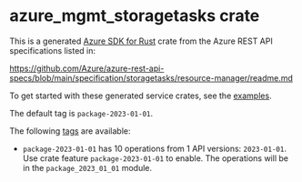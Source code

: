 # azure_mgmt_storagetasks crate

This is a generated [Azure SDK for Rust](https://github.com/Azure/azure-sdk-for-rust) crate from the Azure REST API specifications listed in:

https://github.com/Azure/azure-rest-api-specs/blob/main/specification/storagetasks/resource-manager/readme.md

To get started with these generated service crates, see the [examples](https://github.com/Azure/azure-sdk-for-rust/blob/main/services/README.md#examples).

The default tag is `package-2023-01-01`.

The following [tags](https://github.com/Azure/azure-sdk-for-rust/blob/main/services/tags.md) are available:

- `package-2023-01-01` has 10 operations from 1 API versions: `2023-01-01`. Use crate feature `package-2023-01-01` to enable. The operations will be in the `package_2023_01_01` module.